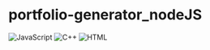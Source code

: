 # portfolio-generator_nodeJS
![JavaScript](https://img.shields.io/badge/JavaScript-%2300599C.svg?style=for-the-badge)
![C++](https://img.shields.io/badge/c++-%2300599C.svg?style=for-the-badge&logo=c%2B%2B)
![HTML](https://img.shields.io/badge/HTML-%2300599C.svg?style=for-the-badge&logo=c%2B%2B)
